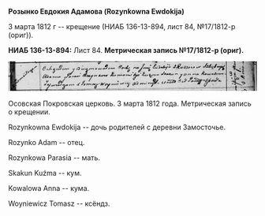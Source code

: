 **Розынко Евдокия Адамова (Rozynkowna Ewdokija)**

3 марта 1812 г -- крещение (НИАБ 136-13-894, лист 84, №17/1812-р
(ориг)).

**НИАБ 136-13-894:** Лист 84. **Метрическая запись №17/1812-р (ориг).**

![](./media/b327ca344ff1d5d89514e9046126b5205d713f92.png)

Осовская Покровская церковь. 3 марта 1812 года. Метрическая запись о
крещении.

Rozynkowna Ewdokija -- дочь родителей с деревни Замосточье.

Rozynko Adam -- отец.

Rozynkowa Parasia -- мать.

Skakun Kuźma -- кум.

Kowalowa Anna -- кума.

Woyniewicz Tomasz -- ксёндз.
